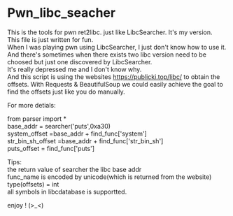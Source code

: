 # Pwn_libc_seacher
This is the tools for pwn ret2libc. just like LibcSearcher. It's my version.\
This file is just written for fun.\
When I was playing pwn using LibcSearcher, I just don't know how to use it. \
And there's sometimes when there exists two libc version need to be choosed but just one discovered by LibcSearcher. \
It's really depressed me and I don't know why.\
And this script is using the websites https://publicki.top/libc/ to obtain the offsets.
With Requests & BeautifulSoup we could easily achieve the goal to find the offsets just like you do manually.

For more detials:

from parser import * \
base_addr = searcher('puts',0xa30) \
system_offset =base_addr + find_func['system']\
str_bin_sh_offset =base_addr + find_func['str_bin_sh']\
puts_offset = find_func['puts']

Tips:\
the return value of searcher the libc base addr\
func_name is encoded by unicode(which is returned from the website)\
type(offsets) = int\
all symbols in libcdatabase is supportted.

enjoy !  (>_<)

